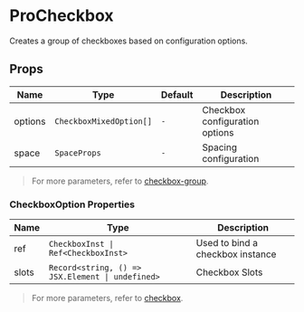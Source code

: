 # ProCheckbox

Creates a group of checkboxes based on configuration options.

<demo title="Basic Usage" :expand="true" src="./demo/basic.vue" />

<demo title="Events" src="./demo/events.vue" />

<demo title="Manually Focus & Blur Items" src="./demo/focus-blur.vue" />

## Props

| Name | Type | Default | Description |
| --- | --- | --- | --- |
| options | `CheckboxMixedOption[]` | `-` | Checkbox configuration options |
| space | `SpaceProps` | `-` | Spacing configuration |

> For more parameters, refer to [checkbox-group](https://www.naiveui.com/zh-CN/os-theme/components/checkbox#CheckboxGroup-Props).

### CheckboxOption Properties

| Name | Type | Description |
| --- | --- | --- |
| ref | `CheckboxInst \| Ref<CheckboxInst>` | Used to bind a checkbox instance |
| slots | `Record<string, () => JSX.Element \| undefined>` | Checkbox Slots |

> For more parameters, refer to [checkbox](https://www.naiveui.com/zh-CN/os-theme/components/checkbox#Checkbox-Props).